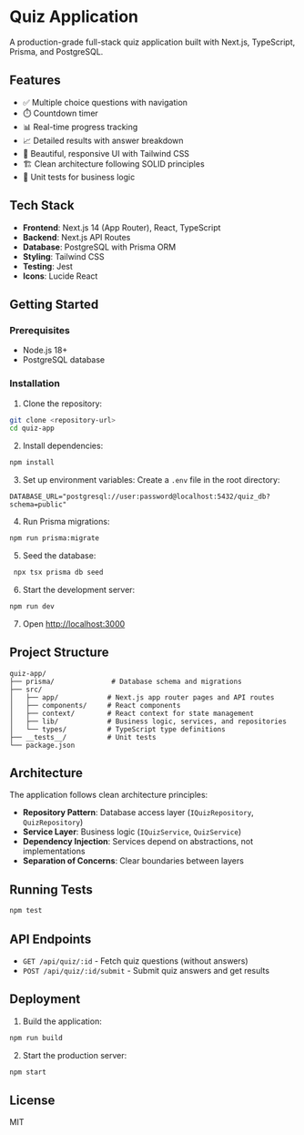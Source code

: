 # Quiz Application

A production-grade full-stack quiz application built with Next.js, TypeScript, Prisma, and PostgreSQL.

## Features

- ✅ Multiple choice questions with navigation
- ⏱️ Countdown timer
- 📊 Real-time progress tracking
- 📈 Detailed results with answer breakdown
- 🎨 Beautiful, responsive UI with Tailwind CSS
- 🏗️ Clean architecture following SOLID principles
- 🧪 Unit tests for business logic

## Tech Stack

- **Frontend**: Next.js 14 (App Router), React, TypeScript
- **Backend**: Next.js API Routes
- **Database**: PostgreSQL with Prisma ORM
- **Styling**: Tailwind CSS
- **Testing**: Jest
- **Icons**: Lucide React

## Getting Started

### Prerequisites

- Node.js 18+ 
- PostgreSQL database

### Installation

1. Clone the repository:
```bash
git clone <repository-url>
cd quiz-app
```

2. Install dependencies:
```bash
npm install
```

3. Set up environment variables:
Create a `.env` file in the root directory:
```
DATABASE_URL="postgresql://user:password@localhost:5432/quiz_db?schema=public"
```

4. Run Prisma migrations:
```bash
npm run prisma:migrate
```

5. Seed the database:
```bash
 npx tsx prisma db seed        
```

6. Start the development server:
```bash
npm run dev
```

7. Open [http://localhost:3000](http://localhost:3000)

## Project Structure

```
quiz-app/
├── prisma/              # Database schema and migrations
├── src/
│   ├── app/            # Next.js app router pages and API routes
│   ├── components/     # React components
│   ├── context/        # React context for state management
│   ├── lib/            # Business logic, services, and repositories
│   └── types/          # TypeScript type definitions
├── __tests__/          # Unit tests
└── package.json
```

## Architecture

The application follows clean architecture principles:

- **Repository Pattern**: Database access layer (`IQuizRepository`, `QuizRepository`)
- **Service Layer**: Business logic (`IQuizService`, `QuizService`)
- **Dependency Injection**: Services depend on abstractions, not implementations
- **Separation of Concerns**: Clear boundaries between layers

## Running Tests

```bash
npm test
```

## API Endpoints

- `GET /api/quiz/:id` - Fetch quiz questions (without answers)
- `POST /api/quiz/:id/submit` - Submit quiz answers and get results

## Deployment

1. Build the application:
```bash
npm run build
```

2. Start the production server:
```bash
npm start
```

## License

MIT